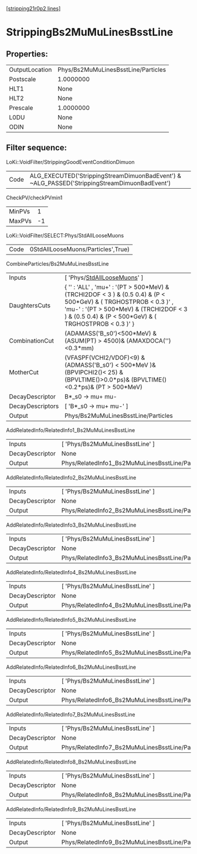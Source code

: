 [[stripping21r0p2 lines]](./stripping21r0p2-index)

# StrippingBs2MuMuLinesBsstLine

## Properties:

|                |                                     |
|----------------|-------------------------------------|
| OutputLocation | Phys/Bs2MuMuLinesBsstLine/Particles |
| Postscale      | 1.0000000                           |
| HLT1           | None                                |
| HLT2           | None                                |
| Prescale       | 1.0000000                           |
| L0DU           | None                                |
| ODIN           | None                                |

## Filter sequence:

LoKi::VoidFilter/StrippingGoodEventConditionDimuon

|      |                                                                                              |
|------|----------------------------------------------------------------------------------------------|
| Code | ALG_EXECUTED('StrippingStreamDimuonBadEvent') & ~ALG_PASSED('StrippingStreamDimuonBadEvent') |

CheckPV/checkPVmin1

|        |     |
|--------|-----|
| MinPVs | 1   |
| MaxPVs | -1  |

LoKi::VoidFilter/SELECT:Phys/StdAllLooseMuons

|      |                                    |
|------|------------------------------------|
| Code | 0StdAllLooseMuons/Particles',True) |

CombineParticles/Bs2MuMuLinesBsstLine

|                  |                                                                                                                                                                                                                                |
|------------------|--------------------------------------------------------------------------------------------------------------------------------------------------------------------------------------------------------------------------------|
| Inputs           | [ 'Phys/[StdAllLooseMuons](./stripping21r0p2-commonparticles-stdallloosemuons)' ]                                                                                                                                            |
| DaughtersCuts    | { '' : 'ALL' , 'mu+' : '(PT \> 500\*MeV) & (TRCHI2DOF \< 3 ) & (0.5 0.4) & (P \< 500\*GeV) & ( TRGHOSTPROB \< 0.3 )' , 'mu-' : '(PT \> 500\*MeV) & (TRCHI2DOF \< 3 ) & (0.5 0.4) & (P \< 500\*GeV) & ( TRGHOSTPROB \< 0.3 )' } |
| CombinationCut   | (ADAMASS('B_s0')\<500\*MeV) & (ASUM(PT) \> 4500)& (AMAXDOCA('')\<0.3\*mm)                                                                                                                                                      |
| MotherCut        | (VFASPF(VCHI2/VDOF)\<9) & (ADMASS('B_s0') \< 500\*MeV )& (BPVIPCHI2()\< 25) & (BPVLTIME()\>0.0\*ps)& (BPVLTIME()\<0.2\*ps)& (PT \> 500\*MeV)                                                                                   |
| DecayDescriptor  | B\*\_s0 -\> mu+ mu-                                                                                                                                                                                                            |
| DecayDescriptors | [ 'B\*\_s0 -\> mu+ mu-' ]                                                                                                                                                                                                    |
| Output           | Phys/Bs2MuMuLinesBsstLine/Particles                                                                                                                                                                                            |

AddRelatedInfo/RelatedInfo1_Bs2MuMuLinesBsstLine

|                 |                                                  |
|-----------------|--------------------------------------------------|
| Inputs          | [ 'Phys/Bs2MuMuLinesBsstLine' ]                |
| DecayDescriptor | None                                             |
| Output          | Phys/RelatedInfo1_Bs2MuMuLinesBsstLine/Particles |

AddRelatedInfo/RelatedInfo2_Bs2MuMuLinesBsstLine

|                 |                                                  |
|-----------------|--------------------------------------------------|
| Inputs          | [ 'Phys/Bs2MuMuLinesBsstLine' ]                |
| DecayDescriptor | None                                             |
| Output          | Phys/RelatedInfo2_Bs2MuMuLinesBsstLine/Particles |

AddRelatedInfo/RelatedInfo3_Bs2MuMuLinesBsstLine

|                 |                                                  |
|-----------------|--------------------------------------------------|
| Inputs          | [ 'Phys/Bs2MuMuLinesBsstLine' ]                |
| DecayDescriptor | None                                             |
| Output          | Phys/RelatedInfo3_Bs2MuMuLinesBsstLine/Particles |

AddRelatedInfo/RelatedInfo4_Bs2MuMuLinesBsstLine

|                 |                                                  |
|-----------------|--------------------------------------------------|
| Inputs          | [ 'Phys/Bs2MuMuLinesBsstLine' ]                |
| DecayDescriptor | None                                             |
| Output          | Phys/RelatedInfo4_Bs2MuMuLinesBsstLine/Particles |

AddRelatedInfo/RelatedInfo5_Bs2MuMuLinesBsstLine

|                 |                                                  |
|-----------------|--------------------------------------------------|
| Inputs          | [ 'Phys/Bs2MuMuLinesBsstLine' ]                |
| DecayDescriptor | None                                             |
| Output          | Phys/RelatedInfo5_Bs2MuMuLinesBsstLine/Particles |

AddRelatedInfo/RelatedInfo6_Bs2MuMuLinesBsstLine

|                 |                                                  |
|-----------------|--------------------------------------------------|
| Inputs          | [ 'Phys/Bs2MuMuLinesBsstLine' ]                |
| DecayDescriptor | None                                             |
| Output          | Phys/RelatedInfo6_Bs2MuMuLinesBsstLine/Particles |

AddRelatedInfo/RelatedInfo7_Bs2MuMuLinesBsstLine

|                 |                                                  |
|-----------------|--------------------------------------------------|
| Inputs          | [ 'Phys/Bs2MuMuLinesBsstLine' ]                |
| DecayDescriptor | None                                             |
| Output          | Phys/RelatedInfo7_Bs2MuMuLinesBsstLine/Particles |

AddRelatedInfo/RelatedInfo8_Bs2MuMuLinesBsstLine

|                 |                                                  |
|-----------------|--------------------------------------------------|
| Inputs          | [ 'Phys/Bs2MuMuLinesBsstLine' ]                |
| DecayDescriptor | None                                             |
| Output          | Phys/RelatedInfo8_Bs2MuMuLinesBsstLine/Particles |

AddRelatedInfo/RelatedInfo9_Bs2MuMuLinesBsstLine

|                 |                                                  |
|-----------------|--------------------------------------------------|
| Inputs          | [ 'Phys/Bs2MuMuLinesBsstLine' ]                |
| DecayDescriptor | None                                             |
| Output          | Phys/RelatedInfo9_Bs2MuMuLinesBsstLine/Particles |
